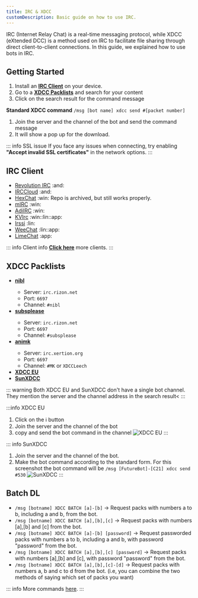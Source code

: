 ```yaml
---
title: IRC & XDCC
customDescription: Basic guide on how to use IRC.
---
```


<GradientCard title="IRC & XDCC" description="Basic guide on how to use IRC" theme="turquoise" variant="thin"/>

IRC (Internet Relay Chat) is a real-time messaging protocol, while XDCC (eXtended DCC) is a method used on IRC to facilitate file sharing through direct client-to-client connections. In this guide, we explained how to use bots in IRC.
<br>

## Getting Started
1. Install an [**IRC Client**](#irc-client) on your device.
2. Go to a [**XDCC Packlists**](#xdcc-packlists) and search for your content
3. Click on the search result for the command message 

**Standard XDCC command** `/msg [bot name] xdcc send #[packet number]`


1. Join the server and the channel of the bot and send the command message
2. It will show a pop up for the download.

::: info SSL issue
If you face any issues when connecting, try enabling **"Accept invalid SSL certificates"** in the network options.
:::


## IRC Client
- [Revolution IRC](https://f-droid.org/packages/io.mrarm.irc/) :and:
- [IRCCloud](https://github.com/irccloud/android) :and:
- [HexChat](https://hexchat.github.io/)	:win: <tooltip>Repo is archived, but still works properly.</tooltip>
- [mIRC](https://www.mirc.com/)	:win:
- [AdiIRC](https://adiirc.com/)	:win:
- [KVIrc](https://github.com/kvirc/KVIrc/releases) :win::lin::app:
- [Irssi](https://irssi.org/) :lin:
- [WeeChat](https://weechat.org/) :lin::app:
- [LimeChat](https://apps.apple.com/us/app/limechat/id414030210) :app:


::: info Client info
[**Click here**](https://ircv3.net/software/clients) more clients.
:::


## XDCC Packlists
- [**nibl**](https://nibl.co.uk/search)	<Badge type="info" text="Anime" />
	- Server: `irc.rizon.net`
	- Port: `6697`
	- Channel: `#nibl`
- [**subsplease**](https://subsplease.org/xdcc/) <Badge type="info" text="Anime" />
	- Server: `irc.rizon.net`
	- Port: `6697`
	- Channel: `#subsplease`
- [**animk**](https://animk.info/xdcc/) <Badge type="info" text="Anime" />
	- Server: `irc.xertion.org`
	- Port: `6697`
	- Channel: `#MK` or `XDCCLeech`
- [**XDCC EU**](https://www.xdcc.eu/) <Badge type="info" text="General" />
- [**SunXDCC**](https://sunxdcc.com/) <Badge type="info" text="General" />


::: warning Both XDCC EU and SunXDCC don't have a single bot channel. They mention the server and the channel address in the search result<
:::


:::info XDCC EU
1. Click on the ℹ️ button
2. Join the server and the channel of the bot
3. copy and send the bot command in the channel
    ![XDCC EU](/ss/irc/xdcceu.png)
:::

::: info SunXDCC
1. Join the server and the channel of the bot. 
2. Make the bot command according to the standard form. For this screenshot the bot command will be `/msg [FutureBot]-[C21] xdcc send #530`
	![SunXDCC](/ss/irc/sunxdcc.png)
:::

## Batch DL

- `/msg [botname] XDCC BATCH [a]-[b]` → Request packs with numbers a to b, including a and b, from the bot.
- `/msg [botname] XDCC BATCH [a],[b],[c]` → Request packs with numbers [a],[b] and [c] from the bot.
- `/msg [botname] XDCC BATCH [a]-[b] [password]` → Request passworded packs with numbers a to b, including a and b, with password "password" from the bot.
- `/msg [botname] XDCC BATCH [a],[b],[c] [password]` → Request packs with numbers [a],[b] and [c], with password "password" from the bot.
- `/msg [botname] XDCC BATCH [a],[b],[c]-[d]` → Request packs with numbers a, b and c to d from the bot. (i.e, you can combine the two methods of saying which set of packs you want)


::: info More commands [here](https://wiki.xertion.org/w/XDCC_Commands).
:::

